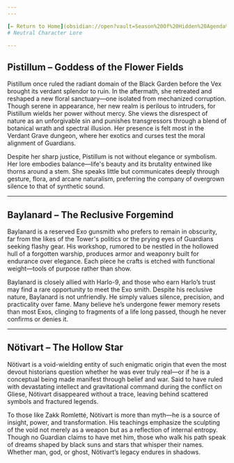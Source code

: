 ```yaml
---
---

[← Return to Home](obsidian://open?vault=Season%20Of%20Hidden%20Agenda%20Codex&file=Season%20Of%20Hidden%20Agenda%20Codex%2FHome)
# Neutral Character Lore

---
```


## Pistillum – Goddess of the Flower Fields

Pistillum once ruled the radiant domain of the Black Garden before the Vex brought its verdant splendor to ruin. In the aftermath, she retreated and reshaped a new floral sanctuary—one isolated from mechanized corruption. Though serene in appearance, her new realm is perilous to intruders, for Pistillum wields her power without mercy. She views the disrespect of nature as an unforgivable sin and punishes transgressors through a blend of botanical wrath and spectral illusion. Her presence is felt most in the Verdant Grave dungeon, where her exotics and curses test the moral alignment of Guardians.

Despite her sharp justice, Pistillum is not without elegance or symbolism. Her lore embodies balance—life's beauty and its brutality entwined like thorns around a stem. She speaks little but communicates deeply through gesture, flora, and arcane naturalism, preferring the company of overgrown silence to that of synthetic sound.

---

## Baylanard – The Reclusive Forgemind

Baylanard is a reserved Exo gunsmith who prefers to remain in obscurity, far from the likes of the Tower's politics or the prying eyes of Guardians seeking flashy gear. His workshop, rumored to be nestled in the hollowed hull of a forgotten warship, produces armor and weaponry built for endurance over elegance. Each piece he crafts is etched with functional weight—tools of purpose rather than show.

Baylanard is closely allied with Harlo-9, and those who earn Harlo’s trust may find a rare opportunity to meet the Exo smith. Despite his reclusive nature, Baylanard is not unfriendly. He simply values silence, precision, and practicality over fame. Many believe he’s undergone fewer memory resets than most Exos, clinging to fragments of a life long passed, though he never confirms or denies it.

---

## Nötivart – The Hollow Star

Nötivart is a void-wielding entity of such enigmatic origin that even the most devout historians question whether he was ever truly real—or if he is a conceptual being made manifest through belief and war. Said to have ruled with devastating intellect and gravitational command during the conflict on Gliese, Nötivart disappeared without a trace, leaving behind scattered symbols and fractured legends.

To those like Zakk Romletté, Nötivart is more than myth—he is a source of insight, power, and transformation. His teachings emphasize the sculpting of the void not merely as a weapon but as a reflection of internal entropy. Though no Guardian claims to have met him, those who walk his path speak of dreams shaped by black suns and stars that whisper their names. Whether man, god, or ghost, Nötivart’s legacy endures in shadows.


